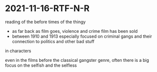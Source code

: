 # 2021-11-16-RTF-N-R
reading of the before times of the thingy 

- as far back as film goes, violence and crime film has been sold
- between 1910 and 1913 especially focused on criminal gangs and their connection to politics and other bad stuff





in characters

even in the films before the classical gangster genre, often there is a big focus on the selfish and the selfless